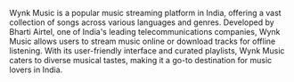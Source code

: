 Wynk Music is a popular music streaming platform in India, offering a vast collection of songs across various languages and genres.
Developed by Bharti Airtel, one of India's leading telecommunications companies, Wynk Music allows users to stream music online or download tracks for offline listening. 
With its user-friendly interface and curated playlists, Wynk Music caters to diverse musical tastes, making it a go-to destination for music lovers in India.
